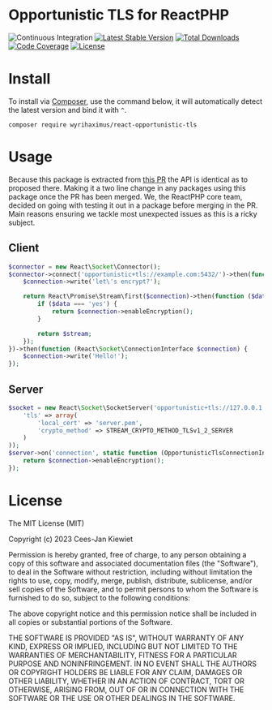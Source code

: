 # Opportunistic TLS for ReactPHP

![Continuous Integration](https://github.com/WyriHaximus/reactphp-opportunistic-tls/workflows/Continuous%20Integration/badge.svg)
[![Latest Stable Version](https://poser.pugx.org/WyriHaximus/react-opportunistic-tls/v/stable.png)](https://packagist.org/packages/WyriHaximus/react-opportunistic-tls)
[![Total Downloads](https://poser.pugx.org/WyriHaximus/react-opportunistic-tls/downloads.png)](https://packagist.org/packages/WyriHaximus/react-opportunistic-tls)
[![Code Coverage](https://scrutinizer-ci.com/g/WyriHaximus/reactphp-opportunistic-tls/badges/coverage.png?b=master)](https://scrutinizer-ci.com/g/WyriHaximus/reactphp-opportunistic-tls/?branch=master)
[![License](https://poser.pugx.org/WyriHaximus/react-opportunistic-tls/license.png)](https://packagist.org/packages/WyriHaximus/react-opportunistic-tls)

# Install

To install via [Composer](http://getcomposer.org/), use the command below, it will automatically detect the latest version and bind it with `^`.

```
composer require wyrihaximus/react-opportunistic-tls
```

# Usage

Because this package is extracted from [this PR](https://github.com/reactphp/socket/pull/302) the API is identical as
to proposed there. Making it a two line change in any packages using this package once the PR has been merged. We, the
ReactPHP core team, decided on going with testing it out in a package before merging in the PR. Main reasons ensuring
we tackle most unexpected issues as this is a ricky subject.

## Client

```php
$connector = new React\Socket\Connector();
$connector->connect('opportunistic+tls://example.com:5432/')->then(function (React\Socket\OpportunisticTlsConnectionInterface $startTlsConnection) {
    $connection->write('let\'s encrypt?');

    return React\Promise\Stream\first($connection)->then(function ($data) use ($connection) {
        if ($data === 'yes') {
            return $connection->enableEncryption();
        }

        return $stream;
    });
})->then(function (React\Socket\ConnectionInterface $connection) {
    $connection->write('Hello!');
});
```

## Server

```php
$socket = new React\Socket\SocketServer('opportunistic+tls://127.0.0.1:8000', array(
    'tls' => array(
        'local_cert' => 'server.pem',
        'crypto_method' => STREAM_CRYPTO_METHOD_TLSv1_2_SERVER
    )
));
$server->on('connection', static function (OpportunisticTlsConnectionInterface $connection) use ($server) {
    return $connection->enableEncryption();
});
```

# License

The MIT License (MIT)

Copyright (c) 2023 Cees-Jan Kiewiet

Permission is hereby granted, free of charge, to any person obtaining a copy
of this software and associated documentation files (the "Software"), to deal
in the Software without restriction, including without limitation the rights
to use, copy, modify, merge, publish, distribute, sublicense, and/or sell
copies of the Software, and to permit persons to whom the Software is
furnished to do so, subject to the following conditions:

The above copyright notice and this permission notice shall be included in all
copies or substantial portions of the Software.

THE SOFTWARE IS PROVIDED "AS IS", WITHOUT WARRANTY OF ANY KIND, EXPRESS OR
IMPLIED, INCLUDING BUT NOT LIMITED TO THE WARRANTIES OF MERCHANTABILITY,
FITNESS FOR A PARTICULAR PURPOSE AND NONINFRINGEMENT. IN NO EVENT SHALL THE
AUTHORS OR COPYRIGHT HOLDERS BE LIABLE FOR ANY CLAIM, DAMAGES OR OTHER
LIABILITY, WHETHER IN AN ACTION OF CONTRACT, TORT OR OTHERWISE, ARISING FROM,
OUT OF OR IN CONNECTION WITH THE SOFTWARE OR THE USE OR OTHER DEALINGS IN THE
SOFTWARE.
